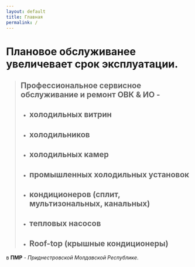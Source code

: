 ```yaml
---
layout: default
title: Главная
permalink: /
---
```

# Плановое обслуживанее увеличевает срок эксплуатации.

> ## Профессиональное сервисное обслуживание и ремонт ОВК & ИО -
> - ## холодильных витрин
> - ## холодильников
> - ## холодильных камер
> - ## промышленных холодильных установок
> - ## кондиционеров \(сплит, мультизональных, канальных)
> - ## тепловых насосов
> - ## Roof-top \(крышные кондиционеры)

  в **ПМР** - *Приднестровской Молдавской Республике*.

